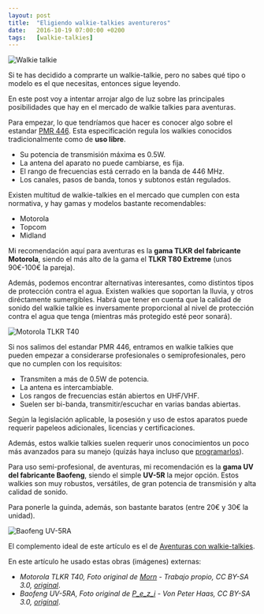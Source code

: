 ```yaml
---
layout: post
title:  "Eligiendo walkie-talkies aventureros"
date:   2016-10-19 07:00:00 +0200
tags:	[walkie-talkies]
---
```


![Walkie talkie][walkie5]

Si te has decidido a comprarte un walkie-talkie, pero no sabes qué tipo o
modelo es el que necesitas, entonces sigue leyendo.

En este post voy a intentar arrojar algo de luz sobre las principales
posibilidades que hay en el mercado de walkie talkies para aventuras.

<!--more-->

Para empezar, lo que tendríamos que hacer es conocer algo sobre el
estandar [PMR 446][wiki_pmr]. Esta especificación regula los walkies
conocidos tradicionalmente como de **uso libre**.

 * Su potencia de transmisión máxima es 0.5W.
 * La antena del aparato no puede cambiarse, es fija.
 * El rango de frecuencias está cerrado en la banda de 446 MHz.
 * Los canales, pasos de banda, tonos y subtonos están regulados.

Existen multitud de walkie-talkies en el mercado que cumplen con esta
normativa, y hay gamas y modelos bastante recomendables:

 * Motorola
 * Topcom
 * Midland

Mi recomendación aquí para aventuras es la
**gama TLKR del fabricante Motorola**, siendo el más alto de la gama el
**TLKR T80 Extreme** (unos 90€-100€ la pareja).

Además, podemos encontrar alternativas interesantes, como distintos
tipos de protección contra el agua. Existen walkies que soportan la lluvia,
y otros diréctamente sumergibles.
Habrá que tener en cuenta que la calidad de sonido del walkie talkie es
inversamente proporcional al nivel de protección contra el agua que tenga
(mientras más protegido esté peor sonará).

![Motorola TLKR T40][motorola]

Si nos salimos del estandar PMR 446, entramos en walkie talkies que pueden
empezar a considerarse profesionales o semiprofesionales, pero que no
cumplen con los requisitos:

 * Transmiten a más de 0.5W de potencia.
 * La antena es intercambiable.
 * Los rangos de frecuencias están abiertos en UHF/VHF.
 * Suelen ser bi-banda, transmitir/escuchar en varias bandas abiertas.

Según la legislación aplicable, la posesión y uso de estos aparatos puede
requerir papeleos adicionales, licencias y certificaciones.

Además, estos walkie talkies suelen requerir unos conocimientos un poco más
avanzados para su manejo (quizás haya incluso que [programarlos][chirp]).

Para uso semi-profesional, de aventuras, mi recomendación es la
**gama UV del fabricante Baofeng**, siendo el simple **UV-5R** la mejor opción.
Estos walkies son muy robustos, versátiles, de gran
potencia de transmisión y alta calidad de sonido.

Para ponerle la guinda, además, son bastante baratos (entre 20€ y 30€ la
unidad).

![Baofeng UV-5RA][baofeng]

El complemento ideal de este artículo es el de
[Aventuras con walkie-talkies][aventuras_con_walkies].

En este artículo he usado estas obras (imágenes) externas:

* _Motorola TLKR T40, Foto original de [Morn][wiki_user_Morn] -
Trabajo propio, CC BY-SA 3.0, [original][wiki_orig_moto]_.
* _Baofeng UV-5RA, Foto original de [P_e_z_i][wiki_user_Pezi] -
Von Peter Haas, CC BY-SA 3.0, [original][wiki_orig_bao]_.

[walkie5]:			{{site.url}}/assets/walkie5.png
[aventuras_con_walkies]:	{{site.url}}/2016/08/17/aventuras_walkies.html
[wiki_pmr]:			https://es.wikipedia.org/wiki/PMR446
[motorola]:			{{site.url}}/assets/motorola_tlkrt40.png
[wiki_user_Morn]:		//commons.wikimedia.org/wiki/User:Morn
[wiki_orig_moto]:		https://commons.wikimedia.org/w/index.php?curid=46886180
[baofeng]:			{{site.url}}/assets/baofeng_uv5ra.png
[wiki_user_Pezi]:		https://commons.wikimedia.org/wiki/User:P_e_z_i
[wiki_orig_bao]:		https://commons.wikimedia.org/w/index.php?curid=33694631
[chirp]:			{{site.url}}/2017/09/30/baofeng-chirp.html
